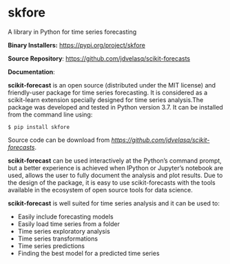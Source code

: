 # skfore
A library in Python for time series forecasting


**Binary Installers:** https://pypi.org/project/skfore

**Source Repository**: https://github.com/jdvelasq/scikit-forecasts

**Documentation**: 

**scikit-forecast** is an open source (distributed under the MIT license) and friendly-user
package for time series forecasting. It is considered as a scikit-learn extension specially
designed for time series analysis.The package was developed and tested in Python version 3.7. 
It can be installed from the command line using:

``$ pip install skfore``

Source code can be download from *https://github.com/jdvelasq/scikit-forecasts*.

**scikit-forecast** can be used interactively at the Python’s command prompt, but a better
experience is achieved when IPython or Jupyter’s notebook are used, allows the
user to fully document the analysis and plot results. Due to the design of
the package, it is easy to use scikit-forecasts with the tools available in the ecosystem
of open source tools for data science.

**scikit-forecast** is well suited for time series analysis and it can be used to:
* Easily include forecasting models
* Easily load time series from a folder
* Time series exploratory analysis
* Time series transformations
* Time series predictions
* Finding the best model for a predicted time series
